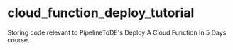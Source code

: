 # cloud_function_deploy_tutorial
Storing code relevant to PipelineToDE's Deploy A Cloud Function In 5 Days course.
